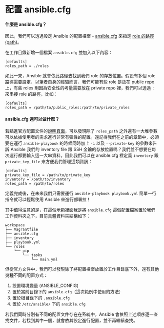 # 配置 ansible.cfg

#### 什麼是 ansible.cfg？

因此，我們可以透過設定 Ansible 的配置檔案 - [ansible.cfg](http://docs.ansible.com/ansible/intro_configuration.html) 來指定 [role 的路徑 (path)](http://docs.ansible.com/ansible/intro_configuration.html#roles-path)。

在工作目錄新增一個檔案 `ansible.cfg` 並加入以下內容：

```
[defaults]
roles_path = ./roles
```

如此一來，Ansible 就會依此路徑去找到我們 role 的存放位置。假設有多個 role 路徑需要設定，以筆者自身的經驗而言，我們可能有些 role 是放在 public repo 上，有些 roles 則因為安全性的考量需要放在 private repo 裡，我們可以透過 `:` 來串接 role 的路徑，比如：

```
[defaults]
roles_path = /path/to/public_roles:/path/to/private_roles
```

#### ansible.cfg 還可以做什麼？

若點進官方配置文件的[說明頁面](http://docs.ansible.com/ansible/intro_configuration.html)，可以發現除了 `roles_path` 之外還有一大堆參數可以依據使用者的需求進行非常有彈性的配置。還記得我們在之前的章節中，必須要在運行 `ansible-playbook` 的時候同時加上 `-i` 以及 `--private-key` 的參數來告訴 Ansible 我們的 inventory file 跟 SSH 金鑰的存放位置嗎？我們並不想要在每次運行都要輸入這一大串資料，因此我們可以在 ansible.cfg 裡定義 `inventory` 跟 `private_key_file` 來方便我們管理這類資訊：

```
[defaults]
private_key_file = /path/to/private_key
inventory = /path/to/inventory
roles_path = /path/to/roles
```

定義完成後，在未來我們只需要運行 `ansible-playbook playbook.yml` 簡單一行指令就可以輕鬆使用 Ansible 來進行部署拉！

其中值得注意的是，在這個示範裡面我是將 `ansible.cfg` 這個配置檔案置於我們工作資料夾之下，目前具體資料夾結構如下：

```
workspace
├── Vagrantfile
├── ansible.cfg
├── inventory
├── playbook.yml
└── roles
    └── pip
        └── tasks
            └── main.yml
```

但從官方文件中，我們可以發現除了將配置檔案放置於工作目錄底下外，還有其他幾種不同的配置方式：

1. 設置環境變量 (ANSIBLE_CONFIG)
2. 置於當前目錄下的 `ansible.cfg`（這次範例中使用的方法）
3. 置於根目錄下的 `.ansible.cfg`
4. 置於 `/etc/ansible/` 下的 `ansible.cfg`

若我們同時分別有不同的配置文件存在在系統中，Ansible 會依照上述順序逐一查找文件，若找到其中一個，就會依其設定進行配置，並不再繼續查找。

